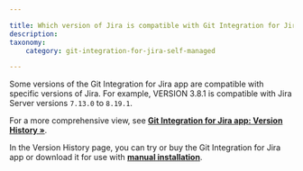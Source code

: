 ```yaml
---

title: Which version of Jira is compatible with Git Integration for Jira app?
description:
taxonomy:
    category: git-integration-for-jira-self-managed

---
```

Some versions of the Git Integration for Jira app are compatible with specific versions of Jira. For example, VERSION 3.8.1 is compatible with Jira Server versions `7.13.0` to `8.19.1`.

For a more comprehensive view, see [**Git Integration for Jira app: Version History »**](https://marketplace.atlassian.com/plugins/com.xiplink.jira.git.jira_git_plugin/versions).

In the Version History page, you can try or buy the Git Integration for Jira app or download it for use with [**manual installation**](/wiki/spaces/GITSERVER/pages/1923744650/Manual+installation).

